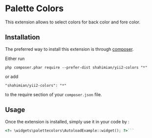 Palette Colors
==============
This extension allows to select colors for back color and fore color.

Installation
------------

The preferred way to install this extension is through [composer](http://getcomposer.org/download/).

Either run

```
php composer.phar require --prefer-dist shahimian/yii2-colors "*"
```

or add

```
"shahimian/yii2-colors": "*"
```

to the require section of your `composer.json` file.


Usage
-----

Once the extension is installed, simply use it in your code by  :

```php
<?= \widgets\palettecolors\AutoloadExample::widget(); ?>```